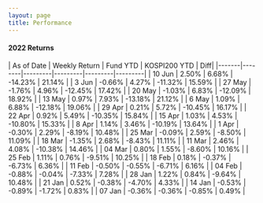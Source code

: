 ```yaml
---
layout: page
title: Performance
---
```


#### 2022 Returns

| As of Date | Weekly Return |  Fund YTD | KOSPI200 YTD | Diff|
|-------|--------|---------|---------|---------|---------|
| 10 Jun | 2.50% | 6.68% | -14.23% | 21.14% |
| 3 Jun | -0.66% | 4.27% | -11.32% | 15.59% |
| 27 May | -1.76% | 4.96% | -12.45% | 17.42% |
| 20 May | -1.03% | 6.83% | -12.09% | 18.92% |
| 13 May | 0.97% | 7.93% | -13.18% | 21.12% |
| 6 May | 1.09% | 6.88% | -12.18% | 19.06% |
| 29 Apr | 0.21% | 5.72% | -10.45% | 16.17% |
| 22 Apr | 0.92% | 5.49% | -10.35% | 15.84% |
| 15 Apr | 1.03% | 4.53% | -10.80% | 15.33% |
| 8 Apr | 1.14% | 3.46% | -10.19% | 13.64% |
| 1 Apr | -0.30% | 2.29% | -8.19% | 10.48% |
| 25 Mar | -0.09% | 2.59% | -8.50% | 11.09% |
| 18 Mar | -1.35% | 2.68% | -8.43% | 11.11% |
| 11 Mar | 2.46% | 4.08% | -10.38% | 14.46% |
| 04 Mar | 0.80% | 1.55% | -8.60% | 10.16% |
| 25 Feb | 1.11% | 0.76% | -9.51% | 10.25% |
| 18 Feb | 0.18% | -0.37% | -6.73% | 6.36% |
| 11 Feb | -0.50% | -0.55% | -6.71% | 6.16% |
| 04 Feb | -0.88% | -0.04% | -7.33% | 7.28% |
| 28 Jan | 1.22% | 0.84% | -9.64% | 10.48% |
| 21 Jan | 0.52% | -0.38% | -4.70% | 4.33% |
| 14 Jan | -0.53% | -0.89% | -1.72% | 0.83% |
| 07 Jan | -0.36% | -0.36% | -0.85% | 0.49% |